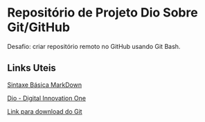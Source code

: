# Repositório de Projeto Dio Sobre Git/GitHub
Desafio: criar repositório remoto no GitHub usando Git Bash.

## Links Uteis
[Sintaxe Básica MarkDown](https://www.markdownguide.org/basic-syntax/) 

[Dio - Digital Innovation One](https://www.dio.me/en)

[Link para download do Git](https://git-scm.com/)


